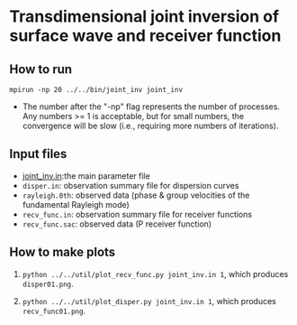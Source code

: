 # Transdimensional joint inversion of surface wave and receiver function

## How to run

`mpirun -np 20 ../../bin/joint_inv joint_inv`
* The number after the "-np" flag represents the number of processes. Any numbers >= 1 is acceptable, but for small numbers, the convergence will be slow (i.e., requiring more numbers of iterations).

## Input files

* [joint_inv.in](https://github.com/akuhara/SEIS_FILO/blob/master/sample/joint_inv/joint_inv.in):the main parameter file
* `disper.in`: observation summary file for dispersion curves
* `rayleigh.0th`: observed data (phase & group velocities of the fundamental Rayleigh mode)
* `recv_func.in`: observation summary file for receiver functions
* `recv_func.sac`: observed data (P receiver function)

## How to make plots

1. `python ../../util/plot_recv_func.py joint_inv.in 1`, which produces `disper01.png`.

2. `python ../../util/plot_disper.py joint_inv.in 1`, which produces `recv_func01.png`.
